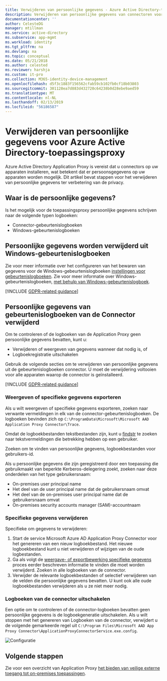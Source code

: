 ```yaml
---
title: Verwijderen van persoonlijke gegevens - Azure Active Directory-toepassingsproxy | Microsoft Docs
description: Verwijderen van persoonlijke gegevens van connectoren voor Azure Active Directory-toepassingsproxy op apparaten geïnstalleerd.
documentationcenter: ''
author: CelesteDG
manager: mtillman
ms.service: active-directory
ms.subservice: app-mgmt
ms.workload: identity
ms.tgt_pltfrm: na
ms.devlang: na
ms.topic: conceptual
ms.date: 05/21/2018
ms.author: celested
ms.reviewer: harshja
ms.custom: it-pro
ms.collection: M365-identity-device-management
ms.openlocfilehash: d5f3c1883f156562cfab59cb102fb0cf18b03803
ms.sourcegitcommit: 301128ea7d883d432720c64238b0d28ebe9aed59
ms.translationtype: MT
ms.contentlocale: nl-NL
ms.lasthandoff: 02/13/2019
ms.locfileid: "56186587"
---
```

# <a name="remove-personal-data-for-azure-active-directory-application-proxy"></a>Verwijderen van persoonlijke gegevens voor Azure Active Directory-toepassingsproxy  

Azure Active Directory Application Proxy is vereist dat u connectors op uw apparaten installeren, wat betekent dat er persoonsgegevens op uw apparaten worden mogelijk. Dit artikel bevat stappen voor het verwijderen van persoonlijke gegevens ter verbetering van de privacy. 


## <a name="where-is-the-personal-data"></a>Waar is de persoonlijke gegevens?
Is het mogelijk voor de toepassingsproxy persoonlijke gegevens schrijven naar de volgende typen logboeken:

- Connector-gebeurtenislogboeken
- Windows-gebeurtenislogboeken

## <a name="remove-personal-data-from-windows-event-logs"></a>Persoonlijke gegevens worden verwijderd uit Windows-gebeurtenislogboeken

Zie voor meer informatie over het configureren van het bewaren van gegevens voor de Windows-gebeurtenislogboeken [instellingen voor gebeurtenislogboeken](https://technet.microsoft.com/library/cc952132.aspx). Zie voor meer informatie over Windows-gebeurtenislogboeken, [met behulp van Windows-gebeurtenislogboek](https://msdn.microsoft.com/library/windows/desktop/aa385772.aspx).

[!INCLUDE [GDPR-related guidance](../../../includes/gdpr-hybrid-note.md)]

## <a name="remove-personal-data-from-connector-event-logs"></a>Persoonlijke gegevens van gebeurtenislogboeken van de Connector verwijderd

Om te controleren of de logboeken van de Application Proxy geen persoonlijke gegevens bevatten, kunt u:

- Verwijderen of weergeven van gegevens wanneer dat nodig is, of
- Logboekregistratie uitschakelen

Gebruik de volgende secties om te verwijderen van persoonlijke gegevens uit de gebeurtenislogboeken connector. U moet de verwijdering voltooien voor alle apparaten waarop de connector is geïnstalleerd.

[!INCLUDE [GDPR-related guidance](../../../includes/gdpr-intro-sentence.md)]

### <a name="view-or-export-specific-data"></a>Weergeven of specifieke gegevens exporteren

Als u wilt weergeven of specifieke gegevens exporteren, zoeken naar verwante vermeldingen in elk van de connector-gebeurtenislogboeken. De logboeken bevinden zich op `C:\ProgramData\Microsoft\Microsoft AAD Application Proxy Connector\Trace`. 

Omdat de logboekbestanden tekstbestanden zijn, kunt u [findstr](https://docs.microsoft.com/windows-server/administration/windows-commands/findstr) te zoeken naar tekstvermeldingen die betrekking hebben op een gebruiker.  

Zoeken om te vinden van persoonlijke gegevens, logboekbestanden voor gebruikers-id. 

Als u persoonlijke gegevens die zijn geregistreerd door een toepassing die gebruikmaakt van beperkte Kerberos-delegering zoekt, zoeken naar deze onderdelen van het type gebruikersnaam:

- On-premises user principal name
- Het deel van de user principal name dat de gebruikersnaam omvat
- Het deel van de on-premises user principal name dat de gebruikersnaam omvat
- On-premises security accounts manager (SAM)-accountnaam 


### <a name="delete-specific-data"></a>Specifieke gegevens verwijderen

Specifieke om gegevens te verwijderen:

1. Start de service Microsoft Azure AD Application Proxy Connector voor het genereren van een nieuw logboekbestand. Het nieuwe logboekbestand kunt u niet verwijderen of wijzigen van de oude logbestanden. 
2. Ga als volgt de [weergave- of exportbewerking specifieke gegevens](#view-or-export-specific-data) proces eerder beschreven informatie te vinden die moet worden verwijderd. Zoeken in alle logboeken van de connector.
3. Verwijder de relevante logboekbestanden of selectief verwijderen van de velden die persoonlijke gegevens bevatten. U kunt ook alle oude logboekbestanden verwijderen als u ze niet meer nodig.

### <a name="turn-off-connector-logs"></a>Logboeken van de connector uitschakelen

Een optie om te controleren of de connector-logboeken bevatten geen persoonlijke gegevens is de logboekgeneratie uitschakelen. Als u wilt stoppen met het genereren van Logboeken van de connector, verwijdert u de volgende gemarkeerde regel uit `C:\Program Files\Microsoft AAD App Proxy Connector\ApplicationProxyConnectorService.exe.config`. 

![Configuratie](./media/application-proxy-remove-personal-data/01.png)


## <a name="next-steps"></a>Volgende stappen

Zie voor een overzicht van Application Proxy [het bieden van veilige externe toegang tot on-premises toepassingen](application-proxy.md).

